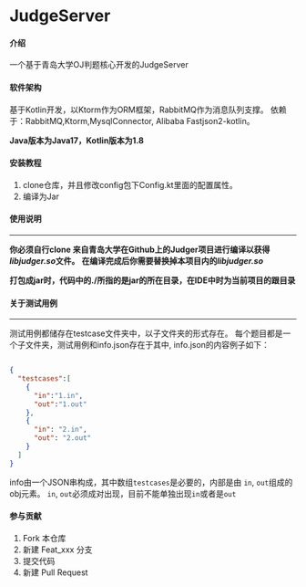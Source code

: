 # JudgeServer

#### 介绍
一个基于青岛大学OJ判题核心开发的JudgeServer

#### 软件架构
基于Kotlin开发，以Ktorm作为ORM框架，RabbitMQ作为消息队列支撑。
依赖于：RabbitMQ,Ktorm,MysqlConnector, Alibaba Fastjson2-kotlin。

**Java版本为Java17，Kotlin版本为1.8**

#### 安装教程

1.  clone仓库，并且修改config包下Config.kt里面的配置属性。
2.  编译为Jar


#### 使用说明

***
**你必须自行clone 来自青岛大学在Github上的Judger项目进行编译以获得*libjudger.so*文件。**
**在编译完成后你需要替换掉本项目内的*libjudger.so***

**打包成jar时，代码中的./所指的是jar的所在目录，在IDE中时为当前项目的跟目录**


#### 关于测试用例
***
测试用例都储存在testcase文件夹中，以子文件夹的形式存在。
每个题目都是一个子文件夹，测试用例和info.json存在于其中,
info.json的内容例子如下：
```json

{
  "testcases":[
    {
      "in":"1.in",
      "out":"1.out"
    },
    {
      "in": "2.in",
      "out": "2.out"
    }
  ]
}
```
info由一个JSON串构成，其中数组``testcases``是必要的，内部是由 ``in``, ``out``组成的obj元素。
``in``, ``out``必须成对出现，目前不能单独出现``in``或者是``out``
#### 参与贡献

1.  Fork 本仓库
2.  新建 Feat_xxx 分支
3.  提交代码
4.  新建 Pull Request

